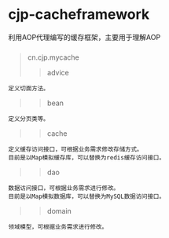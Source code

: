 # cjp-cacheframework

利用AOP代理编写的缓存框架，主要用于理解AOP

###
> cn.cjp.mycache
>> advice
>
    定义切面方法。

>> bean
>
    定义分页类等。

>> cache
>
    定义缓存访问接口，可根据业务需求修改存储方式。
    目前是以Map模拟缓存库，可以替换为redis缓存访问接口。

>> dao
>
    数据访问接口，可根据业务需求进行修改。
    目前是以Map模拟数据库，可以替换为MySQL数据访问接口。

>> domain
>
    领域模型，可根据业务需求进行修改。





